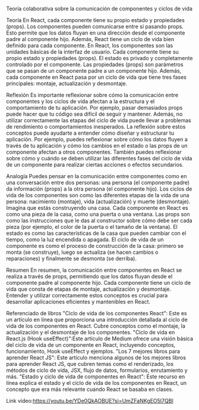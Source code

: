 Teoría colaborativa sobre la comunicación de componentes y ciclos de vida 


Teoría
En React, cada componente tiene su propio estado y propiedades (props). Los componentes pueden
comunicarse entre sí pasando props. Esto permite que los datos fluyan en una dirección desde el
componente padre al componente hijo. Además, React tiene un ciclo de vida bien definido para
cada componente.
En React, los componentes son las unidades básicas de la interfaz de usuario. Cada componente
tiene su propio estado y propiedades (props). El estado es privado y completamente controlado por
el componente. Las propiedades (props) son parámetros que se pasan de un componente padre a un
componente hijo. Además, cada componente en React pasa por un ciclo de vida que tiene tres fases
principales: montaje, actualización y desmontaje.

Reflexión
Es importante reflexionar sobre cómo la comunicación entre componentes y los ciclos de vida
afectan a la estructura y el comportamiento de tu aplicación. Por ejemplo, pasar demasiados props
puede hacer que tu código sea difícil de seguir y mantener. Además, no utilizar correctamente las
etapas del ciclo de vida puede llevar a problemas de rendimiento o comportamientos inesperados.
La reflexión sobre estos conceptos puede ayudarte a entender cómo diseñar y estructurar tu
aplicación. Por ejemplo, puedes reflexionar sobre cómo los datos fluyen a través de tu aplicación y
cómo los cambios en el estado o las props de un componente afectan a otros componentes. También
puedes reflexionar sobre cómo y cuándo se deben utilizar las diferentes fases del ciclo de vida de un
componente para realizar ciertas acciones o efectos secundarios.

Analogía
Puedes pensar en la comunicación entre componentes como en una conversación entre dos
personas: una persona (el componente padre) da información (props) a la otra persona (el
componente hijo). Los ciclos de vida de los componentes son como las diferentes etapas de la vida
de una persona: nacimiento (montaje), vida (actualización) y muerte (desmontaje).
Imagina que estás construyendo una casa. Cada componente en React es como una pieza de la casa,
como una puerta o una ventana. Las props son como las instrucciones que le das al constructor
sobre cómo debe ser cada pieza (por ejemplo, el color de la puerta o el tamaño de la ventana). El
estado es como las características de la casa que pueden cambiar con el tiempo, como la luz
encendida o apagada. El ciclo de vida de un componente es como el proceso de construcción de la
casa: primero se monta (se construye), luego se actualiza (se hacen cambios o reparaciones) y
finalmente se desmonta (se derriba).

Resumen
En resumen, la comunicación entre componentes en React se realiza a través de props, permitiendo
que los datos fluyan desde el componente padre al componente hijo. Cada componente tiene un
ciclo de vida que consta de etapas de montaje, actualización y desmontaje. Entender y utilizar
correctamente estos conceptos es crucial para desarrollar aplicaciones eficientes y mantenibles en
React.

Referenciado de libros
"Ciclo de vida de los componentes React": Este es un artículo en línea que proporciona una
introducción detallada al ciclo de vida de los componentes en React. Cubre conceptos como el
montaje, la actualización y el desmontaje de los componentes.
"Ciclo de vida en React.js (Hook useEffect)":Este artículo de Medium ofrece una visión básica
del ciclo de vida de un componente en React, incluyendo conceptos, funcionamiento, Hook
useEffect y ejemplos.
"Los 7 mejores libros para aprender React JS": Este artículo menciona algunos de los mejores
libros para aprender React JS, que cubren temas como el renderizado, los métodos de ciclo de vida,
JSX, flujo de datos, formularios, enrutamiento y más.
"Estado y ciclo de vida de componentes en React": Este recurso en línea explica el estado y el
ciclo de vida de los componentes en React, un concepto que era más relevante cuando React se
basaba en clases.

Link video:https://youtu.be/YDe0QkAOBUE?si=UmZFaNKgEO5I7QBl
